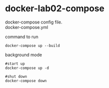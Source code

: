 
# docker-lab02-compose

docker-compose config file.  
docker-compose.yml

command to run
```
docker-compose up --build
```

background mode
```
#start up 
docker-compose up -d

#shut down
docker-compose down
```